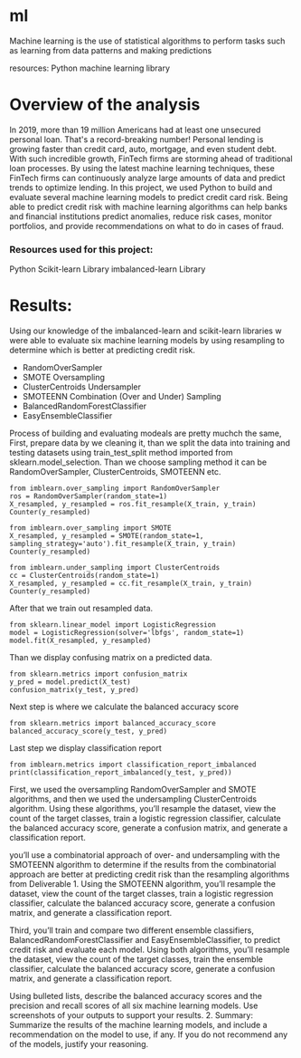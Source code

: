 # ml

Machine learning is the use of statistical algorithms to perform tasks such as learning from data patterns and making predictions

resources: Python machine learning library

# Overview of the analysis
In 2019, more than 19 million Americans had at least one unsecured personal loan. That's a record-breaking number! Personal lending is growing faster than credit card, auto, mortgage, and even student debt. With such incredible growth, FinTech firms are storming ahead of traditional loan processes. By using the latest machine learning techniques, these FinTech firms can continuously analyze large amounts of data and predict trends to optimize lending.
In this project, we used Python to build and evaluate several machine learning models to predict credit card risk. Being able to predict credit risk with machine learning algorithms can help banks and financial institutions predict anomalies, reduce risk cases, monitor portfolios, and provide recommendations on what to do in cases of fraud.

### Resources used for this project:
Python
Scikit-learn Library 
imbalanced-learn  Library

# Results:

Using our knowledge of the imbalanced-learn and scikit-learn libraries w were able to evaluate six machine learning models by using resampling to determine which is better at predicting credit risk. 

- RandomOverSampler
- SMOTE Oversampling
- ClusterCentroids Undersampler 
- SMOTEENN Combination (Over and Under) Sampling
- BalancedRandomForestClassifier
- EasyEnsembleClassifier

Process of building and evaluating modeals are pretty muchch the same, First, prepare data by we cleaning it, than we split the data into training and testing datasets using train_test_split method imported from sklearn.model_selection. Than  we choose sampling method it can be RandomOverSampler, ClusterCentroids, SMOTEENN etc. 
```
from imblearn.over_sampling import RandomOverSampler
ros = RandomOverSampler(random_state=1)
X_resampled, y_resampled = ros.fit_resample(X_train, y_train)
Counter(y_resampled)
```
```
from imblearn.over_sampling import SMOTE
X_resampled, y_resampled = SMOTE(random_state=1, sampling_strategy='auto').fit_resample(X_train, y_train)
Counter(y_resampled)
```
```
from imblearn.under_sampling import ClusterCentroids
cc = ClusterCentroids(random_state=1)
X_resampled, y_resampled = cc.fit_resample(X_train, y_train)
Counter(y_resampled)
```
After that we train out resampled data. 
```
from sklearn.linear_model import LogisticRegression
model = LogisticRegression(solver='lbfgs', random_state=1)
model.fit(X_resampled, y_resampled) 
```
Than we display confusing matrix on a predicted data. 
```
from sklearn.metrics import confusion_matrix
y_pred = model.predict(X_test)
confusion_matrix(y_test, y_pred)
```
Next step is where we calculate the balanced accuracy score
```
from sklearn.metrics import balanced_accuracy_score
balanced_accuracy_score(y_test, y_pred)
```
Last step we display classification report
```
from imblearn.metrics import classification_report_imbalanced
print(classification_report_imbalanced(y_test, y_pred))
```

First, we used the oversampling RandomOverSampler and SMOTE algorithms, and then we used the undersampling ClusterCentroids algorithm. 
Using these algorithms, you’ll resample the dataset, view the count of the target classes, train a logistic regression classifier, calculate the balanced accuracy score, generate a confusion matrix, and generate a classification report.

you’ll use a combinatorial approach of over- and undersampling with the SMOTEENN algorithm to determine if the results from the combinatorial approach are better at predicting credit risk than the resampling algorithms from Deliverable 1. Using the SMOTEENN algorithm, you’ll resample the dataset, view the count of the target classes, train a logistic regression classifier, calculate the balanced accuracy score, generate a confusion matrix, and generate a classification report.


Third, you’ll train and compare two different ensemble classifiers, BalancedRandomForestClassifier and EasyEnsembleClassifier, to predict credit risk and evaluate each model. Using both algorithms, you’ll resample the dataset, view the count of the target classes, train the ensemble classifier, calculate the balanced accuracy score, generate a confusion matrix, and generate a classification report.


Using bulleted lists, describe the balanced accuracy scores and the precision and recall scores of all six machine learning models. Use screenshots of your outputs to support your results.
2.	Summary: Summarize the results of the machine learning models, and include a recommendation on the model to use, if any. If you do not recommend any of the models, justify your reasoning.

